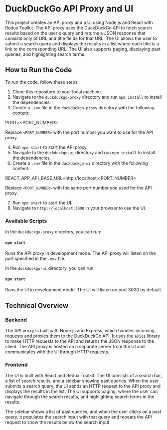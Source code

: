 # DuckDuckGo API Proxy and UI

This project creates an API proxy and a UI using Node.js and React with Redux Toolkit. The API proxy uses the DuckDuckGo API to fetch search results based on the user's query and returns a JSON response that consists only of URL and title fields for that URL. The UI allows the user to submit a search query and displays the results in a list where each title is a link to the corresponding URL. The UI also supports paging, displaying past queries, and highlighting search terms.

## How to Run the Code

To run the code, follow these steps:

1. Clone this repository to your local machine.
2. Navigate to the `duckduckgo-proxy` directory and run `npm install` to install the dependencies.
3. Create a `.env` file in the `duckduckgo-proxy` directory with the following content:

PORT=<PORT_NUMBER>

Replace `<PORT_NUMBER>` with the port number you want to use for the API proxy.

4. Run `npm start` to start the API proxy.
5. Navigate to the `duckduckgo-ui` directory and run `npm install` to install the dependencies.
6. Create a `.env` file in the `duckduckgo-ui` directory with the following content:

REACT_APP_API_BASE_URL=http://localhost:<PORT_NUMBER>

Replace `<PORT_NUMBER>` with the same port number you used for the API proxy.

7. Run `npm start` to start the UI.
8. Navigate to `http://localhost:3000` in your browser to use the UI.

### Available Scripts

In the `duckduckgo-proxy` directory, you can run:

#### `npm start`

Runs the API proxy in development mode. The API proxy will listen on the port specified in the `.env` file.

In the `duckduckgo-ui` directory, you can run:

#### `npm start`

Runs the UI in development mode. The UI will listen on port 3000 by default.

## Technical Overview

### Backend

The API proxy is built with Node.js and Express, which handles incoming requests and proxies them to the DuckDuckGo API. It uses the `axios` library to make HTTP requests to the API and returns the JSON response to the client. The API proxy is hosted on a separate server from the UI and communicates with the UI through HTTP requests.

### Frontend

The UI is built with React and Redux Toolkit. The UI consists of a search bar, a list of search results, and a sidebar showing past queries. When the user submits a search query, the UI sends an HTTP request to the API proxy and displays the results in the list. The UI supports paging, where the user can navigate through the search results, and highlighting search terms in the results.

The sidebar shows a list of past queries, and when the user clicks on a past query, it populates the search input with that query and repeats the API request to show the results below the search input.
